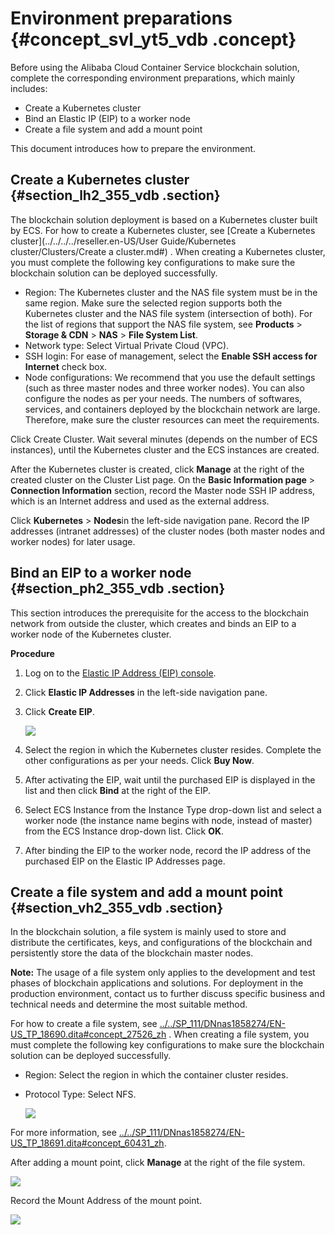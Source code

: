 # Environment preparations {#concept_svl_yt5_vdb .concept}

Before using the Alibaba Cloud Container Service blockchain solution, complete the corresponding environment preparations, which mainly includes:

-   Create a Kubernetes cluster
-   Bind an Elastic IP \(EIP\) to a worker node
-   Create a file system and add a mount point

This document introduces how to prepare the environment.

## Create a Kubernetes cluster {#section_lh2_355_vdb .section}

The blockchain solution deployment is based on a Kubernetes cluster built by ECS. For how to create a Kubernetes cluster, see [Create a Kubernetes cluster](../../../../reseller.en-US/User Guide/Kubernetes cluster/Clusters/Create a cluster.md#) . When creating a Kubernetes cluster, you must complete the following key configurations to make sure the blockchain solution can be deployed successfully.

-   Region: The Kubernetes cluster and the NAS file system must be in the same region. Make sure the selected region supports both the Kubernetes cluster and the NAS file system \(intersection of both\). For the list of regions that support the NAS file system, see **Products** \> **Storage & CDN** \> **NAS** \> **File System List**.
-   Network type: Select Virtual Private Cloud \(VPC\).
-   SSH login: For ease of management, select the **Enable SSH access for Internet** check box.
-   Node configurations: We recommend that you use the default settings \(such as three master nodes and three worker nodes\). You can also configure the nodes as per your needs. The numbers of softwares, services, and containers deployed by the blockchain network are large. Therefore, make sure the cluster resources can meet the requirements.

Click Create Cluster. Wait several minutes \(depends on the number of ECS instances\), until the Kubernetes cluster and the ECS instances are created.

After the Kubernetes cluster is created, click **Manage** at the right of the created cluster on the Cluster List page. On the **Basic Information page** \> **Connection Information** section, record the Master node SSH IP address, which is an Internet address and used as the external address.

Click **Kubernetes** \> **Nodes**in the left-side navigation pane. Record the IP addresses \(intranet addresses\) of the cluster nodes \(both master nodes and worker nodes\) for later usage.

## Bind an EIP to a worker node {#section_ph2_355_vdb .section}

This section introduces the prerequisite for the access to the blockchain network from outside the cluster, which creates and binds an EIP to a worker node of the Kubernetes cluster.

**Procedure**

1.  Log on to the [Elastic IP Address \(EIP\) console](https://partners-intl.console.aliyun.com/#/ip).
2.  Click **Elastic IP Addresses** in the left-side navigation pane.
3.  Click **Create EIP**.

    ![](http://static-aliyun-doc.oss-cn-hangzhou.aliyuncs.com/assets/img/7393/15613700332641_en-US.png)

4.  Select the region in which the Kubernetes cluster resides. Complete the other configurations as per your needs. Click **Buy Now**.
5.  After activating the EIP, wait until the purchased EIP is displayed in the list and then click **Bind** at the right of the EIP.
6.  Select ECS Instance from the Instance Type drop-down list and select a worker node \(the instance name begins with node, instead of master\) from the ECS Instance drop-down list. Click **OK**.
7.  After binding the EIP to the worker node, record the IP address of the purchased EIP on the Elastic IP Addresses page.

## Create a file system and add a mount point {#section_vh2_355_vdb .section}

In the blockchain solution, a file system is mainly used to store and distribute the certificates, keys, and configurations of the blockchain and persistently store the data of the blockchain master nodes.

**Note:** The usage of a file system only applies to the development and test phases of blockchain applications and solutions. For deployment in the production environment, contact us to further discuss specific business and technical needs and determine the most suitable method.

For how to create a file system, see [../../SP\_111/DNnas1858274/EN-US\_TP\_18690.dita\#concept\_27526\_zh](../../SP_111/DNnas1858274/EN-US_TP_18690.dita#concept_27526_zh) . When creating a file system, you must complete the following key configurations to make sure the blockchain solution can be deployed successfully.

-   Region: Select the region in which the container cluster resides.
-   Protocol Type: Select NFS.

    ![](http://static-aliyun-doc.oss-cn-hangzhou.aliyuncs.com/assets/img/7393/15613700342642_en-US.png)


For more information, see [../../SP\_111/DNnas1858274/EN-US\_TP\_18691.dita\#concept\_60431\_zh](../../SP_111/DNnas1858274/EN-US_TP_18691.dita#concept_60431_zh).

After adding a mount point, click **Manage** at the right of the file system.

![](http://static-aliyun-doc.oss-cn-hangzhou.aliyuncs.com/assets/img/7393/15613700342644_en-US.png)

Record the Mount Address of the mount point.

![](http://static-aliyun-doc.oss-cn-hangzhou.aliyuncs.com/assets/img/7393/15613700342646_en-US.png)

